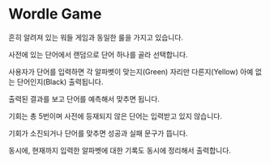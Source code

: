 # Wordle Game

흔히 알려져 있는 워들 게임과 동일한 룰을 가지고 있습니다.

사전에 있는 단어에서 랜덤으로 단어 하나를 골라 선택합니다.

사용자가 단어를 입력하면 각 알파벳이 맞는지(Green) 자리만 다른지(Yellow) 아예 없는 단어인지(Black) 출력됩니다.

출력된 결과를 보고 단어를 예측해서 맞추면 됩니다.

기회는 총 5번이며 사전에 등재되지 않은 단어는 입력받고 있지 않습니다.

기회가 소진되거나 단어를 맞추면 성공과 실패 문구가 뜹니다.

동시에, 현재까지 입력한 알파벳에 대한 기록도 동시에 정리해서 출력합니다.
